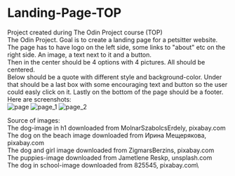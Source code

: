 # Landing-Page-TOP  
Project created during The Odin Project course (TOP)  
The Odin Project. Goal is to create a landing page for a petsitter website.\
The page has to have logo on the left side, some links to "about" etc on the right side. An image, a text next to it and a button.  
Then in the center should be 4 options with 4 pictures. All should be centered.  
Below should be a quote with different style and background-color. Under that should be a last box with some encouraging text and button so the user could easly click on it. Lastly on the bottom of the page should be a footer.  
Here are screenshots:  
![page](https://github.com/AnnaNowak96/Landing-Page-TOP/assets/151517110/6edd84ab-c936-410f-a918-6015c0776ce0)
![page_1](https://github.com/AnnaNowak96/Landing-Page-TOP/assets/151517110/a3e20f0b-c09b-4b3d-b5c6-18e95ebea9e7)
![page_2](https://github.com/AnnaNowak96/Landing-Page-TOP/assets/151517110/5c643b05-fab6-4f84-9921-c9ee8e9a9fa8)



Source of images:  
The dog-image in h1 downloaded from MolnarSzabolcsErdely, pixabay.com\
The dog on the beach image downloaded from Ирина Мещерякова, pixabay.com\
The dog and girl image downloaded from ZigmarsBerzins, pixabay.com\
The puppies-image downloaded from Jametlene Reskp, unsplash.com\
The dog in school-image downloaded from 825545, pixabay.com\
